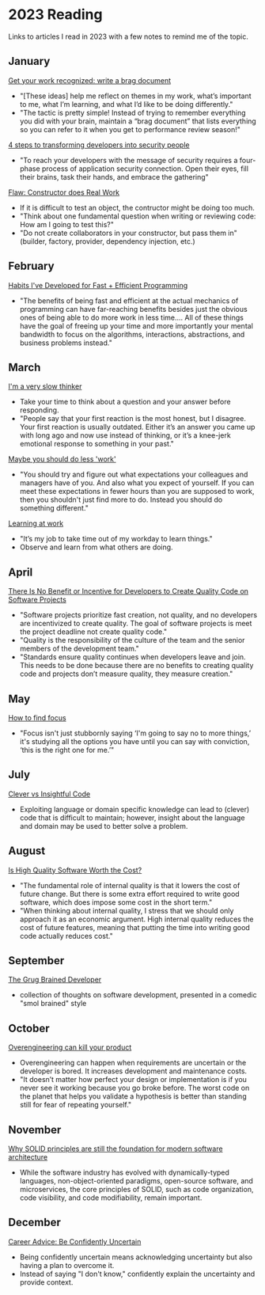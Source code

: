 # 2023 Reading

Links to articles I read in 2023 with a few notes to remind me of the topic.

## January

[Get your work recognized: write a brag document](https://jvns.ca/blog/brag-documents/)

- "[These ideas] help me reflect on themes in my work, what’s important to me, what I’m learning, and what I’d like to be doing differently."
- "The tactic is pretty simple! Instead of trying to remember everything you did with your brain, maintain a “brag document” that lists everything so you can refer to it when you get to performance review season!"

[4 steps to transforming developers into security people](https://techbeacon.com/security/4-steps-transforming-developers-security-people)

- "To reach your developers with the message of security requires a four-phase process of application security connection. Open their eyes, fill their brains, task their hands, and embrace the gathering"

[Flaw: Constructor does Real Work](http://misko.hevery.com/code-reviewers-guide/flaw-constructor-does-real-work/)

- If it is difficult to test an object, the contructor might be doing too much.
- "Think about one fundamental question when writing or reviewing code: How am I going to test this?"
- "Do not create collaborators in your constructor, but pass them in" (builder, factory, provider, dependency injection, etc.)

## February

[Habits I've Developed for Fast + Efficient Programming](https://cprimozic.net/blog/programming-speed-strategies/)

- "The benefits of being fast and efficient at the actual mechanics of programming can have far-reaching benefits besides just the obvious ones of being able to do more work in less time.... All of these things have the goal of freeing up your time and more importantly your mental bandwidth to focus on the algorithms, interactions, abstractions, and business problems instead."

## March

[I'm a very slow thinker](https://sive.rs/slow)

- Take your time to think about a question and your answer before responding.
- "People say that your first reaction is the most honest, but I disagree. Your first reaction is usually outdated. Either it’s an answer you came up with long ago and now use instead of thinking, or it’s a knee-jerk emotional response to something in your past."

[Maybe you should do less 'work'](https://www.johnwhiles.com/posts/work)

- "You should try and figure out what expectations your colleagues and managers have of you. And also what you expect of yourself. If you can meet these expectations in fewer hours than you are supposed to work, then you shouldn't just find more to do. Instead you should do something different."

[Learning at work](https://jvns.ca/blog/2017/08/06/learning-at-work/)

- "It’s my job to take time out of my workday to learn things."
- Observe and learn from what others are doing.

## April

[There Is No Benefit or Incentive for Developers to Create Quality Code on Software Projects](https://itnext.io/there-is-no-benefit-or-incentive-for-developers-to-create-quality-code-on-software-projects-a89aae0f8c35)

- "Software projects prioritize fast creation, not quality, and no developers are incentivized to create quality. The goal of software projects is meet the project deadline not create quality code."
- "Quality is the responsibility of the culture of the team and the senior members of the development team."
- "Standards ensure quality continues when developers leave and join. This needs to be done because there are no benefits to creating quality code and projects don’t measure quality, they measure creation."

## May

[How to find focus](https://thesephist.com/posts/focus/)

- "Focus isn't just stubbornly saying ‘I'm going to say no to more things,’ it's studying all the options you have until you can say with conviction, ‘this is the right one for me.’"

## July

[Clever vs Insightful Code](https://www.hillelwayne.com/post/cleverness/)

- Exploiting language or domain specific knowledge can lead to (clever) code that is difficult to maintain; however, insight about the language and domain may be used to better solve a problem.

## August

[Is High Quality Software Worth the Cost?](https://martinfowler.com/articles/is-quality-worth-cost.html)

- "The fundamental role of internal quality is that it lowers the cost of future change. But there is some extra effort required to write good software, which does impose some cost in the short term."
- "When thinking about internal quality, I stress that we should only approach it as an economic argument. High internal quality reduces the cost of future features, meaning that putting the time into writing good code actually reduces cost."

## September

[The Grug Brained Developer](https://grugbrain.dev/)

- collection of thoughts on software development, presented in a comedic "smol brained" style

## October

[Overengineering can kill your product](https://www.mindtheproduct.com/overengineering-can-kill-your-product/)

- Overengineering can happen when requirements are uncertain or the developer is bored. It increases development and maintenance costs.
- "It doesn’t matter how perfect your design or implementation is if you never see it working because you go broke before. The worst code on the planet that helps you validate a hypothesis is better than standing still for fear of repeating yourself."

## November

[Why SOLID principles are still the foundation for modern software architecture](https://stackoverflow.blog/2021/11/01/why-solid-principles-are-still-the-foundation-for-modern-software-architecture/)

- While the software industry has evolved with dynamically-typed languages, non-object-oriented paradigms, open-source software, and microservices, the core principles of SOLID, such as code organization, code visibility, and code modifiability, remain important.

## December

[Career Advice: Be Confidently Uncertain](https://earthly.dev/blog/confidently-uncertain/)

- Being confidently uncertain means acknowledging uncertainty but also having a plan to overcome it.
- Instead of saying "I don't know," confidently explain the uncertainty and provide context.
